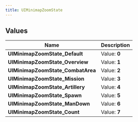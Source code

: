 ```yaml
---
title: UIMinimapZoomState
---
```


## Values
| Name | Description |
| ---- | ----------- |
| **UIMinimapZoomState_Default** | Value: **0** |
| **UIMinimapZoomState_Overview** | Value: **1** |
| **UIMinimapZoomState_CombatArea** | Value: **2** |
| **UIMinimapZoomState_Mission** | Value: **3** |
| **UIMinimapZoomState_Artillery** | Value: **4** |
| **UIMinimapZoomState_Spawn** | Value: **5** |
| **UIMinimapZoomState_ManDown** | Value: **6** |
| **UIMinimapZoomState_Count** | Value: **7** |

